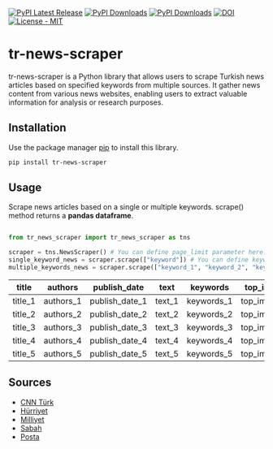 [![PyPI Latest Release](https://img.shields.io/pypi/v/tr-news-scraper.svg)](https://pypi.org/project/tr-news-scraper/) [![PyPI Downloads](https://img.shields.io/pypi/dm/tr-news-scraper.svg?label=PyPI%20downloads)](https://pypi.org/project/tr-news-scraper/) [![PyPI Downloads](https://img.shields.io/pypi/dw/tr-news-scraper.svg?label=PyPI%20downloads)](https://pypi.org/project/tr-news-scraper/) [![DOI](https://zenodo.org/badge/741400320.svg)](https://zenodo.org/doi/10.5281/zenodo.10509649) [![License - MIT](https://img.shields.io/pypi/l/tr-news-scraper.svg)](https://github.com/demirogun/tr-news-scraper/blob/main/LICENSE)

# tr-news-scraper

tr-news-scraper is a Python library that allows users to scrape Turkish news articles based on specified keywords from multiple sources. It gather news content from various news websites, enabling users to extract valuable information for analysis or research purposes.

## Installation

Use the package manager [pip](https://pip.pypa.io/en/stable/) to install this library.

```bash
pip install tr-news-scraper
```

## Usage

Scrape news articles based on a single or multiple keywords. scrape() method returns a **pandas dataframe**.

```python

from tr_news_scraper import tr_news_scraper as tns

scraper = tns.NewsScraper() # You can define page_limit parameter here. Default value is 20.
single_keyword_news = scraper.scrape(["keyword"]) # You can define keyword or keywords here.
multiple_keywords_news = scraper.scrape(["keyword_1", "keyword_2", "keyword_3"]) # You can define keyword or keywords here.
```
| title | authors | publish_date | text | keywords | top_img | url | meta_url | meta_img | meta_published_date | meta_description | meta_keywords | date | keyword |
|-------|---------|--------------|------|----------|---------|-----|----------|----------|---------------------|------------------|---------------|------|---------|
| title_1 | authors_1 | publish_date_1 | text_1 | keywords_1 | top_img_1 | url_1 | meta_url_1 | meta_img_1 | meta_published_date_1 | meta_description_1 | meta_keywords_1 | date_1 | keyword_1 |
| title_2 | authors_2 | publish_date_2 | text_2 | keywords_2 | top_img_2 | url_2 | meta_url_2 | meta_img_2 | meta_published_date_2 | meta_description_2 | meta_keywords_2 | date_2 | keyword_2 |
| title_3 | authors_3 | publish_date_3 | text_3 | keywords_3 | top_img_3 | url_3 | meta_url_3 | meta_img_3 | meta_published_date_3 | meta_description_3 | meta_keywords_3 | date_3 | keyword_3 |
| title_4 | authors_4 | publish_date_4 | text_4 | keywords_4 | top_img_4 | url_4 | meta_url_4 | meta_img_4 | meta_published_date_4 | meta_description_4 | meta_keywords_4 | date_4 | keyword_4 |
| title_5 | authors_5 | publish_date_5 | text_5 | keywords_5 | top_img_5 | url_5 | meta_url_5 | meta_img_5 | meta_published_date_5 | meta_description_5 | meta_keywords_5 | date_5 | keyword_5 |

## Sources

- [CNN Türk](https://www.cnnturk.com/)
- [Hürriyet](https://www.hurriyet.com.tr/)
- [Milliyet](https://www.milliyet.com.tr/)
- [Sabah](https://www.sabah.com.tr/)
- [Posta](https://www.posta.com.tr/)
